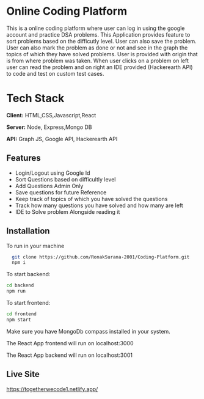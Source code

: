 
# Online Coding Platform
This is a online coding platform where user can log in using the google account and practice DSA problems. This Application provides feature to sort problems based on the difficutly level. User can also save the problem. User can also mark the problem as done or not and see in the graph the topics of which they have solved problems. User is provided with origin that is from where problem was taken. When user clicks on a problem on left user can read the problem and on right an IDE provided (Hackerearth API) to code and test on custom test cases.

# Tech Stack

**Client:** HTML,CSS,Javascript,React

**Server:** Node, Express,Mongo DB

**API:** Graph JS, Google API, Hackerearth API



## Features

- Login/Logout using Google Id
- Sort Questions based on difficultly level
- Add Questions Admin Only
- Save questions for future Reference
- Keep track of topics of which you have solved the questions  
- Track how many questions you have solved and how many are left
- IDE to Solve problem Alongside reading it

## Installation

To run in your machine

```bash
  git clone https://github.com/RonakSurana-2001/Coding-Platform.git
  npm i
```

To start backend:
```bash
cd backend
npm run
```

To start frontend:
```bash
cd frontend
npm start
```

Make sure you have MongoDb compass installed in your system.    

The React App frontend will run on localhost:3000    

The React App backend will run on localhost:3001 

## Live Site
https://togetherwecode1.netlify.app/